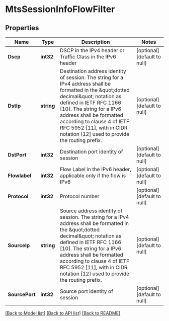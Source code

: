 # MtsSessionInfoFlowFilter

## Properties
Name | Type | Description | Notes
------------ | ------------- | ------------- | -------------
**Dscp** | **int32** | DSCP in the IPv4 header or Traffic Class in the IPv6 header | [optional] [default to null]
**DstIp** | **string** | Destination address identity of session. The string for a IPv4 address shall be formatted in the \&quot;dotted decimal\&quot; notation as defined in IETF RFC 1166 [10]. The string for a IPv6 address shall be formatted according to clause 4 of IETF RFC 5952 [11], with in CIDR notation [12] used to provide the routing prefix. | [optional] [default to null]
**DstPort** | **int32** | Destination port identity of session | [optional] [default to null]
**Flowlabel** | **int32** | Flow Label in the IPv6 header, applicable only if the flow is IPv6 | [optional] [default to null]
**Protocol** | **int32** | Protocol number | [optional] [default to null]
**SourceIp** | **string** | Source address identity of session. The string for a IPv4 address shall be formatted in the \&quot;dotted decimal\&quot; notation as defined in IETF RFC 1166 [10]. The string for a IPv6 address shall be formatted according to clause 4 of IETF RFC 5952 [11], with in CIDR notation [12] used to provide the routing prefix. | [optional] [default to null]
**SourcePort** | **int32** | Source port identity of session | [optional] [default to null]

[[Back to Model list]](../README.md#documentation-for-models) [[Back to API list]](../README.md#documentation-for-api-endpoints) [[Back to README]](../README.md)

